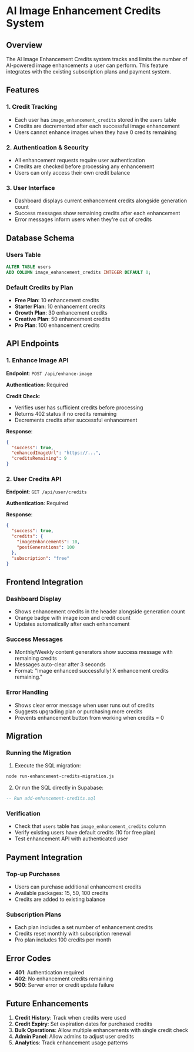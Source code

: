 # AI Image Enhancement Credits System

## Overview

The AI Image Enhancement Credits system tracks and limits the number of AI-powered image enhancements a user can perform. This feature integrates with the existing subscription plans and payment system.

## Features

### 1. Credit Tracking
- Each user has `image_enhancement_credits` stored in the `users` table
- Credits are decremented after each successful image enhancement
- Users cannot enhance images when they have 0 credits remaining

### 2. Authentication & Security
- All enhancement requests require user authentication
- Credits are checked before processing any enhancement
- Users can only access their own credit balance

### 3. User Interface
- Dashboard displays current enhancement credits alongside generation count
- Success messages show remaining credits after each enhancement
- Error messages inform users when they're out of credits

## Database Schema

### Users Table
```sql
ALTER TABLE users 
ADD COLUMN image_enhancement_credits INTEGER DEFAULT 0;
```

### Default Credits by Plan
- **Free Plan**: 10 enhancement credits
- **Starter Plan**: 10 enhancement credits  
- **Growth Plan**: 30 enhancement credits
- **Creative Plan**: 50 enhancement credits
- **Pro Plan**: 100 enhancement credits

## API Endpoints

### 1. Enhance Image API
**Endpoint**: `POST /api/enhance-image`

**Authentication**: Required

**Credit Check**: 
- Verifies user has sufficient credits before processing
- Returns 402 status if no credits remaining
- Decrements credits after successful enhancement

**Response**:
```json
{
  "success": true,
  "enhancedImageUrl": "https://...",
  "creditsRemaining": 9
}
```

### 2. User Credits API
**Endpoint**: `GET /api/user/credits`

**Authentication**: Required

**Response**:
```json
{
  "success": true,
  "credits": {
    "imageEnhancements": 10,
    "postGenerations": 100
  },
  "subscription": "free"
}
```

## Frontend Integration

### Dashboard Display
- Shows enhancement credits in the header alongside generation count
- Orange badge with image icon and credit count
- Updates automatically after each enhancement

### Success Messages
- Monthly/Weekly content generators show success message with remaining credits
- Messages auto-clear after 3 seconds
- Format: "Image enhanced successfully! X enhancement credits remaining."

### Error Handling
- Shows clear error message when user runs out of credits
- Suggests upgrading plan or purchasing more credits
- Prevents enhancement button from working when credits = 0

## Migration

### Running the Migration
1. Execute the SQL migration:
```bash
node run-enhancement-credits-migration.js
```

2. Or run the SQL directly in Supabase:
```sql
-- Run add-enhancement-credits.sql
```

### Verification
- Check that `users` table has `image_enhancement_credits` column
- Verify existing users have default credits (10 for free plan)
- Test enhancement API with authenticated user

## Payment Integration

### Top-up Purchases
- Users can purchase additional enhancement credits
- Available packages: 15, 50, 100 credits
- Credits are added to existing balance

### Subscription Plans
- Each plan includes a set number of enhancement credits
- Credits reset monthly with subscription renewal
- Pro plan includes 100 credits per month

## Error Codes

- **401**: Authentication required
- **402**: No enhancement credits remaining
- **500**: Server error or credit update failure

## Future Enhancements

1. **Credit History**: Track when credits were used
2. **Credit Expiry**: Set expiration dates for purchased credits
3. **Bulk Operations**: Allow multiple enhancements with single credit check
4. **Admin Panel**: Allow admins to adjust user credits
5. **Analytics**: Track enhancement usage patterns
